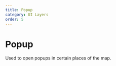 ```yaml
---
title: Popup
category: UI Layers
order: 5
---
```


# Popup

Used to open popups in certain places of the map.

